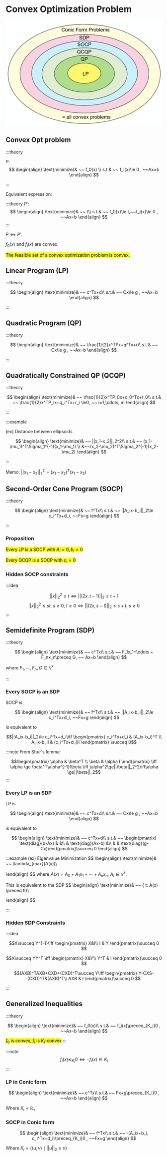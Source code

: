 # Convex Optimization Problem

![img](imgs/convex_problems.png)

## Convex Opt problem

:::theory

$P$: 
$$
\begin{align}
\text{minimize}& ~~ f_0(x) \\
s.t.& ~~ f_i(x)\le 0 , ~~Ax=b
\end{align}
$$

:::

Equivalent expression:

:::theory
$P'$: 
$$
\begin{align}
\text{minimize}& ~~ t\\
s.t.& ~~ f_0(x)\le t,~~f_i(x)\le 0 , ~~Ax=b
\end{align}
$$
:::

$P \iff P'$. 

$f_0(x)$ and $f_i(x)$ are convex. 

<mark>The feasible set of a convex optimization problem is convex.</mark>

## Linear Program (LP)

:::theory

$$
\begin{align}
\text{minimize}& ~~ c^Tx+d\\
s.t.& ~~ Cx\le g , ~~Ax=b
\end{align}
$$

:::

## Quadratic Program (QP)

:::theory

$$
\begin{align}
\text{minimize}& ~~ \frac{1}{2}x^TPx+q^Tx+r\\
s.t.& ~~ Cx\le g , ~~Ax=b
\end{align}
$$

:::

## Quadratically Constrained QP (QCQP)
:::theory

$$
\begin{align}
\text{minimize}& ~~ \frac{1}{2}x^TP_0x+q_0^Tx+r_0\\
s.t.& ~~ \frac{1}{2}x^TP_ix+q_i^Tx+r_i \le0, ~~ i=1,\cdots, m
\end{align}
$$

:::

:::example

(ex) Distance between ellipsoids

$$
\begin{align}
\text{minimize}& ~~ ||x_1-x_2||_2^2\\
s.t.& ~~ (x_1-\mu_1)^T\Sigma_1^{-1}(x_1-\mu_1) \\
&~~(x_2-\mu_2)^T\Sigma_2^{-1}(x_2-\mu_2) 
\end{align}
$$

:::

Memo: 
$||x_1-x_2||_2^2 = (x_1-x_2)^T(x_1-x_2)$


## Second-Order Cone Program (SOCP)

:::theory

$$
\begin{align}
\text{minimize}& ~~ f^Tx\\
s.t.& ~~ ||A_ix-b_i||_2\le c_i^Tx+d_i, ~~Fx=g
\end{align}
$$

:::

### Proposition
<mark>Every LP is a SOCP with $A_i=0, b_i=0$</mark>


<mark>Every QCQP is a SOCP with $c_i=0$</mark>

### Hidden SOCP constraints

:::idea

$$||x||_2^2\le t \iff ||(2x, t-1)||_2 \le t+1$$
$$||x||_2^2\le st, ~ s\ge0, ~t\ge0 \iff ||(2x, s-t)||_2\le s+t, ~s\ge0$$
:::


## Semidefinite Program (SDP)

:::theory

$$
\begin{align}
\text{minimize}& ~~ c^Tx\\
s.t.& ~~ F_1x_1+\cdots + F_nx_n\preceq G, ~~ Ax=b
\end{align}
$$

where $F_1,\cdots,F_n, G \in \mathbb S^k$

:::

### Every SOCP is an SDP

SOCP is

$$
\begin{align}
\text{minimize}& ~~ f^Tx\\
s.t.& ~~ ||A_ix-b_i||_2\le c_i^Tx+d_i, ~~Fx=g
\end{align}
$$

is equivalent to 

$$||A_ix-b_i||_2\le c_i^Tx+d_i\iff \begin{pmatrix} c_i^Tx+d_i & (A_ix-b_i)^T \\ A_ix-b_iI & (c_i^Tx+d_i)I \end{pmatrix} \succeq 0$$

:::note
From Shur's lemma:

$$\begin{pmatrix} \alpha & \beta^T \\ \beta & \alpha I \end{pmatrix} \iff \alpha \ge \beta^T\alpha^{-1}I\beta \iff \alpha^2\ge||\beta||_2^2\iff\alpha \ge||\beta||_2$$
:::

### Every LP is an SDP

LP is

$$
\begin{align}
\text{minimize}& ~~ c^Tx+d\\
s.t.& ~~ Cx\le g , ~~Ax=b
\end{align}
$$

is equivalent to

$$
\begin{align}
\text{minimize}& ~~ c^Tx+d\\
s.t.& ~~ \begin{pmatrix} \text{diag}(b-Ax) &  &\\  & \text{diag}(Ax-b) &\\ & & \text{diag}(g-Cx)\end{pmatrix}\succeq 0
\end{align}
$$

:::example
(ex) Eigenvalue Minimization
$$
\begin{align}
\text{minimize}& ~~ \lambda_{max}(A(x))\\

\end{align}
$$
where $A(x) =A_0+A_1x_1 + \cdots +A_nx_n$, $A_i\in\mathbb S^k$.

This is equivalent to the SDP
$$
\begin{align}
\text{minimize}& ~~ \{ t: A(x) \preceq tI\}\\

\end{align}
$$

:::

### Hidden SDP Constraints

:::idea

$$X\succeq Y^{-1}\iff \begin{pmatrix} X&I\\ I &  Y \end{pmatrix}\succeq 0 $$

$$X\succeq YY^T \iff \begin{pmatrix} X&Y\\ Y^T &  I \end{pmatrix}\succeq 0 $$

$$(AXB)^TAXB+CXD+(CXD)^T\succeq Y\iff \begin{pmatrix} Y-CXS-(CXD)^T&(AXB)^T\\ AXB &  I \end{pmatrix}\succeq 0 $$

:::

## Generalized Inequalities

:::theory

$$
\begin{align}
\text{minimize}& ~~ f_0(x)\\
s.t.& ~~ f_i(x)\preceq_{K_i}0 , ~~Ax=b
\end{align}
$$

<mark> $f_0$ is convex, $f_i$ is $K_i$-convex</mark>
:::

:::note
$$f_i(x)\preceq_{K_i}0 \iff -f_i(x)\in K_i$$
:::

### LP in Conic form

$$
\begin{align}
\text{minimize}& ~~ c^Tx\\
s.t.& ~~ Fx+g\preceq_{K_i}0 , ~~Ax=b
\end{align}
$$

Where $K_i = \mathbb R_+$

### SOCP in Conic form

$$
\begin{align}
\text{minimize}& ~~ f^Tx\\
s.t.& ~~ -(A_ix+b_i, c_i^Tx+d_i)\preceq_{K_i}0 , ~~Fx=g
\end{align}
$$

Where $K_i = \{(u,v)\mid ||u||_2\le v\}$
